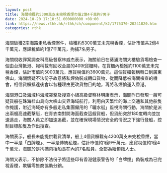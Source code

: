 ```yaml
---
layout: post
title: 海關檢獲約5300萬支未完稅香煙市值2億4千萬拘7男子
date: 2024-10-20 17:10:51.000000000 +08:00
link: https://news.rthk.hk/rthk/ch/component/k2/1775370-20241020.htm
categories: rthk
---
```


海關破獲2宗海路走私香煙案件，檢獲約5300萬支未完稅香煙，估計市值共2億4千萬元，應課稅值約1億7千萬元，拘捕7名男子。

海關稅收罪案調查科高級督察林威杰表示，海關前日在葵涌海關大樓驗貨場檢查一個由台灣抵港、報稱載有回收金屬的40呎貨櫃時，在貨櫃內檢獲約1100萬支未完稅香煙，估計市值約5000萬元，應貨稅值約3600萬元。這個貨櫃報稱轉口到廣東佛山，海關懷疑不法份子故意將私煙偽裝成轉口貨物，從而降低被海關檢查的機會，相信貨櫃抵達後會以各種理由更改貨物目的地，再將私煙偷運入香港。

海關港口及海域科海域突擊及搜查小組高級督察林明康表示，海關昨日發現一艘可疑貨船在珠海桂山島向大嶼山交界海域航行，利用白天繁忙的海上交通和其他船隻作掩護，附近海域亦有多艘走私集團僱用的「曬水艇」監視海關行動，海關於是派出兩艘高速截擊艇，在青衣南對開海面截查這艘貨船，但貨船突然180度轉向並加速逃走，海關人員立即加速追截，並在確保現場情況安全的情況之下強行登船，控制目標船隻及作出搜查。

海關表示，船長未能提供載貨清單，船上4個貨櫃載有4200萬支未完稅香煙，當中一半是「白牌煙」、一半是傳統私煙，估計市值約1億9千萬元，應貨稅值約1億4千萬元，海關於是拘捕包括船長在內的7名船員，全部為緬甸籍人士。

海關又表示，不排除不法份子將這些印有香港健康警告的「白牌煙」偽裝成為已完稅香煙，欺騙零售商協助分銷。
